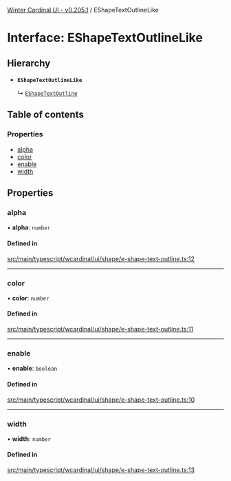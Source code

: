 [Winter Cardinal UI - v0.205.1](../index.md) / EShapeTextOutlineLike

# Interface: EShapeTextOutlineLike

## Hierarchy

- **`EShapeTextOutlineLike`**

  ↳ [`EShapeTextOutline`](EShapeTextOutline.md)

## Table of contents

### Properties

- [alpha](EShapeTextOutlineLike.md#alpha)
- [color](EShapeTextOutlineLike.md#color)
- [enable](EShapeTextOutlineLike.md#enable)
- [width](EShapeTextOutlineLike.md#width)

## Properties

### alpha

• **alpha**: `number`

#### Defined in

[src/main/typescript/wcardinal/ui/shape/e-shape-text-outline.ts:12](https://github.com/winter-cardinal/winter-cardinal-ui/blob/v0.205.1/src/main/typescript/wcardinal/ui/shape/e-shape-text-outline.ts#L12)

___

### color

• **color**: `number`

#### Defined in

[src/main/typescript/wcardinal/ui/shape/e-shape-text-outline.ts:11](https://github.com/winter-cardinal/winter-cardinal-ui/blob/v0.205.1/src/main/typescript/wcardinal/ui/shape/e-shape-text-outline.ts#L11)

___

### enable

• **enable**: `boolean`

#### Defined in

[src/main/typescript/wcardinal/ui/shape/e-shape-text-outline.ts:10](https://github.com/winter-cardinal/winter-cardinal-ui/blob/v0.205.1/src/main/typescript/wcardinal/ui/shape/e-shape-text-outline.ts#L10)

___

### width

• **width**: `number`

#### Defined in

[src/main/typescript/wcardinal/ui/shape/e-shape-text-outline.ts:13](https://github.com/winter-cardinal/winter-cardinal-ui/blob/v0.205.1/src/main/typescript/wcardinal/ui/shape/e-shape-text-outline.ts#L13)
